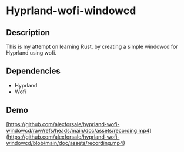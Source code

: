 Hyprland-wofi-windowcd
===

## Description

This is my attempt on learning Rust, by creating a simple windowcd for Hyprland using wofi.

## Dependencies
- Hyprland
- Wofi

## Demo
[https://github.com/alexforsale/hyprland-wofi-windowcd/raw/refs/heads/main/doc/assets/recording.mp4](https://github.com/alexforsale/hyprland-wofi-windowcd/blob/main/doc/assets/recording.mp4)
